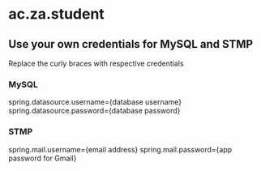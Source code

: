 # ac.za.student

## Use your own credentials for MySQL and STMP
Replace the curly braces with respective credentials

### MySQL
spring.datasource.username={database username}
spring.datasource.password={database password}

### STMP
spring.mail.username={email address}
spring.mail.password={app password for Gmail}


